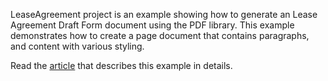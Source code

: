 LeaseAgreement project is an example showing how to generate an Lease Agreement Draft Form document using the PDF library. This example demonstrates how to create a page document that contains paragraphs, and content with various styling. 

Read the [article](https://github.com/SyncfusionExamples/PDF-real-time-Examples/blob/EJDOTNETCORE-3951/LeaseAgreementProblem/LeaseAgreement/LeaseAgreement%20article.md) that describes this example in details.